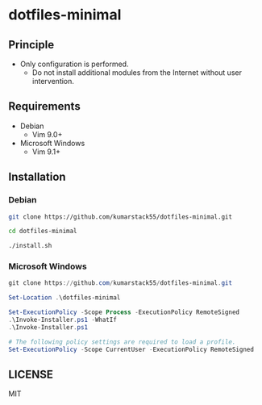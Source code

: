 # dotfiles-minimal

## Principle

- Only configuration is performed.
    - Do not install additional modules from the Internet without user intervention.

## Requirements

- Debian
    - Vim 9.0+
- Microsoft Windows
    - Vim 9.1+

## Installation

### Debian

```bash
git clone https://github.com/kumarstack55/dotfiles-minimal.git

cd dotfiles-minimal

./install.sh
```

### Microsoft Windows

```powershell
git clone https://github.com/kumarstack55/dotfiles-minimal.git

Set-Location .\dotfiles-minimal

Set-ExecutionPolicy -Scope Process -ExecutionPolicy RemoteSigned
.\Invoke-Installer.ps1 -WhatIf
.\Invoke-Installer.ps1

# The following policy settings are required to load a profile.
Set-ExecutionPolicy -Scope CurrentUser -ExecutionPolicy RemoteSigned
```

## LICENSE

MIT
